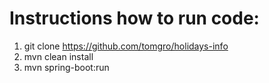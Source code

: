 # Instructions how to run code:
1. git clone https://github.com/tomgro/holidays-info
2. mvn clean install
3. mvn spring-boot:run
